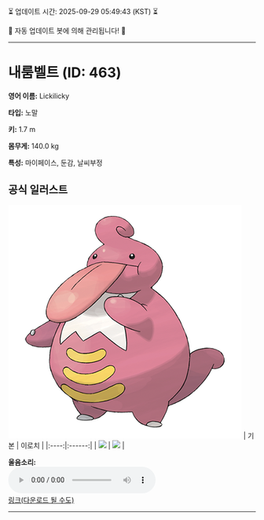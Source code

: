 
⏳ 업데이트 시간: 2025-09-29 05:49:43 (KST) ⏳

🤖 자동 업데이트 봇에 의해 관리됩니다! 🤖

---

# 내룸벨트 (ID: 463)
**영어 이름:** Lickilicky

**타입:** 노말

**키:** 1.7 m

**몸무게:** 140.0 kg

**특성:** 마이페이스, 둔감, 날씨부정

## 공식 일러스트
![](https://raw.githubusercontent.com/PokeAPI/sprites/master/sprites/pokemon/other/official-artwork/463.png)
| 기본 | 이로치 |
|:----:|:------:|
| <img src="http://play.pokemonshowdown.com/sprites/ani/lickilicky.gif" width="200"> | <img src="http://play.pokemonshowdown.com/sprites/ani-shiny/lickilicky.gif" width="200"> |

**울음소리:**<br><audio controls src="https://raw.githubusercontent.com/PokeAPI/cries/main/cries/pokemon/latest/463.ogg"></audio><br> [링크(다운로드 될 수도)](https://raw.githubusercontent.com/PokeAPI/cries/main/cries/pokemon/latest/463.ogg)


---
